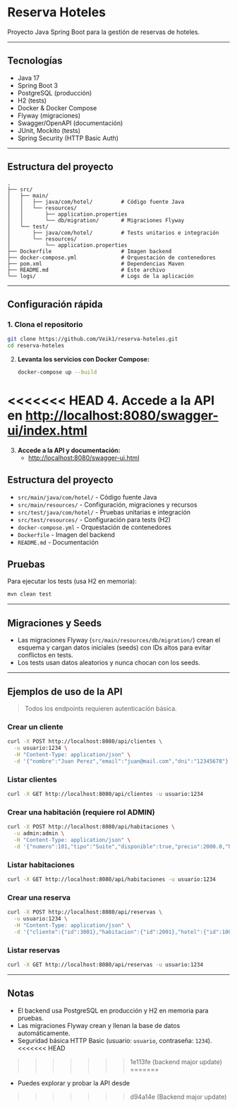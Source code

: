 # Reserva Hoteles

Proyecto Java Spring Boot para la gestión de reservas de hoteles.

---

## Tecnologías

- Java 17
- Spring Boot 3
- PostgreSQL (producción)
- H2 (tests)
- Docker & Docker Compose
- Flyway (migraciones)
- Swagger/OpenAPI (documentación)
- JUnit, Mockito (tests)
- Spring Security (HTTP Basic Auth)

---

## Estructura del proyecto

```
.
├── src/
│   ├── main/
│   │   ├── java/com/hotel/         # Código fuente Java
│   │   └── resources/
│   │       ├── application.properties
│   │       └── db/migration/       # Migraciones Flyway
│   └── test/
│       ├── java/com/hotel/         # Tests unitarios e integración
│       └── resources/
│           └── application.properties
├── Dockerfile                      # Imagen backend
├── docker-compose.yml              # Orquestación de contenedores
├── pom.xml                         # Dependencias Maven
├── README.md                       # Este archivo
└── logs/                           # Logs de la aplicación
```

---

## Configuración rápida

### 1. Clona el repositorio

```sh
git clone https://github.com/Veik1/reserva-hoteles.git
cd reserva-hoteles
```

2. **Levanta los servicios con Docker Compose:**
   ```sh
   docker-compose up --build
   ```
<<<<<<< HEAD
4. Accede a la API en [http://localhost:8080/swagger-ui/index.html](http://localhost:8080/swagger-ui/index.html)
=======

3. **Accede a la API y documentación:**
   - [http://localhost:8080/swagger-ui.html](http://localhost:8080/swagger-ui.html)

## Estructura del proyecto

- `src/main/java/com/hotel/` - Código fuente Java
- `src/main/resources/` - Configuración, migraciones y recursos
- `src/test/java/com/hotel/` - Pruebas unitarias e integración
- `src/test/resources/` - Configuración para tests (H2)
- `docker-compose.yml` - Orquestación de contenedores
- `Dockerfile` - Imagen del backend
- `README.md` - Documentación

## Pruebas

Para ejecutar los tests (usa H2 en memoria):

```sh
mvn clean test
```

---

## Migraciones y Seeds

- Las migraciones Flyway (`src/main/resources/db/migration/`) crean el esquema y cargan datos iniciales (seeds) con IDs altos para evitar conflictos en tests.
- Los tests usan datos aleatorios y nunca chocan con los seeds.

---

## Ejemplos de uso de la API

> Todos los endpoints requieren autenticación básica.

### Crear un cliente

```sh
curl -X POST http://localhost:8080/api/clientes \
  -u usuario:1234 \
  -H "Content-Type: application/json" \
  -d '{"nombre":"Juan Perez","email":"juan@mail.com","dni":"12345678"}'
```

### Listar clientes

```sh
curl -X GET http://localhost:8080/api/clientes -u usuario:1234
```

### Crear una habitación (requiere rol ADMIN)

```sh
curl -X POST http://localhost:8080/api/habitaciones \
  -u admin:admin \
  -H "Content-Type: application/json" \
  -d '{"numero":101,"tipo":"Suite","disponible":true,"precio":2000.0,"hotel":{"id":1001}}'
```

### Listar habitaciones

```sh
curl -X GET http://localhost:8080/api/habitaciones -u usuario:1234
```

### Crear una reserva

```sh
curl -X POST http://localhost:8080/api/reservas \
  -u usuario:1234 \
  -H "Content-Type: application/json" \
  -d '{"cliente":{"id":3001},"habitacion":{"id":2001},"hotel":{"id":1001},"fechaInicio":"2025-06-20","fechaFin":"2025-06-22"}'
```

### Listar reservas

```sh
curl -X GET http://localhost:8080/api/reservas -u usuario:1234
```

---

## Notas

- El backend usa PostgreSQL en producción y H2 en memoria para pruebas.
- Las migraciones Flyway crean y llenan la base de datos automáticamente.
- Seguridad básica HTTP Basic (usuario: `usuario`, contraseña: `1234`).
<<<<<<< HEAD
>>>>>>> 1e113fe (backend major update)
=======
- Puedes explorar y probar la API desde
>>>>>>> d94a14e (Backend major update)
